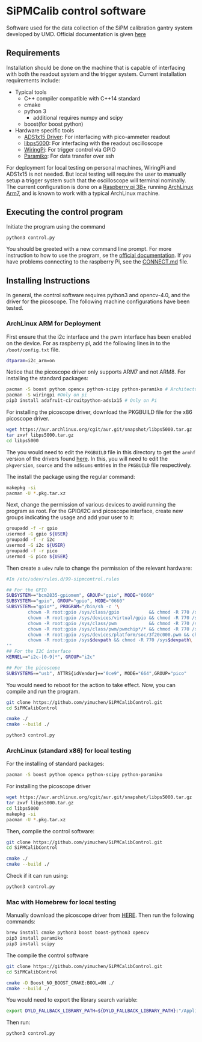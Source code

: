 # SiPMCalib control software

Software used for the data collection of the SiPM calibration gantry system
developed by UMD. Official documentation is given [here][SiPMCalibTwiki]

## Requirements

Installation should be done on the machine that is capable of interfacing with
both the readout system and the trigger system. Current installation requirements
include:

- Typical tools
  - C++ compiler compatible with C++14 standard
  - cmake
  - python 3
    - additional requires numpy and scipy
  - boost(for boost python)
- Hardware specific tools
  - [ADS1x15 Driver][ADS1x15]: For interfacing with pico-ammeter readout
  - [libps5000][Picoscope]: For interfacing with the readout oscilloscope
  - [WiringPi][WiringPi]: For trigger control via GPIO
  - [Paramiko][Paramiko]: For data transfer over ssh

For deployment for local testing on personal machines, WiringPi and ADS1x15 is
not needed. But local testing will require the user to manually setup a trigger
system such that the oscilloscope will terminal nominally. The current
configuration is done on a [Raspberry pi 3B+][raspi] running [ArchLinux
Arm7][archarm], and is known to work with a typical ArchLinux machine.

## Executing the control program

Initiate the program using the command

```bash
python3 control.py
```

You should be greeted with a new command line prompt. For more instruction to how
to use the program, se the [official documentation][SiPMCalibTwiki]. If you have
problems connecting to the raspberry Pi, see the [CONNECT.md](CONNECT.md) file.

## Installing Instructions

In general, the control software requires python3 and opencv-4.0, and the driver
for the picoscope. The following machine configurations have been tested.

### ArchLinux ARM for Deployment

First ensure that the i2c interface and the pwm interface has been enabled on the
device. For as raspberry pi, add the following lines in to the `/boot/config.txt`
file.

```bash
dtparam=i2c_arm=on


```

Notice that the picoscope driver only supports ARM7 and not ARM8. For installing
the standard packages:


```bash
pacman -S boost python opencv python-scipy python-paramiko # Architecture independent
pacman -S wiringpi #Only on pi
pip3 install adafruit-circuitpython-ads1x15 # Only on Pi
```


For installing the picoscope driver, download the PKGBUILD file for the x86
picoscope driver.

```bash
wget https://aur.archlinux.org/cgit/aur.git/snapshot/libps5000.tar.gz
tar zxvf libps5000.tar.gz
cd libps5000
```

The you would need to edit the `PKGBUILD` file in this directory to get the
`armhf` version of the drivers found [here][picoscope_download]. In this, you
will need to edit the `pkgversion`, `source` and the `md5sums` entries in the
`PKGBUILD` file respectively.

The install the package using the regular command:

```bash
makepkg -si
pacman -U *.pkg.tar.xz
```

Next, change the permission of various devices to avoid running the program as
root. For the GPIO/I2C and picoscope interface, create new groups indicating the
usage and add your user to it:

```bash
groupadd -f -r gpio
usermod -G gpio ${USER}
groupadd -f -r i2c
usermod -G i2c ${USER}
groupadd -f -r pico
usermod -G pico ${USER}
```

Then create a `udev` rule to change the permission of the relevant hardware:

```bash
#In /etc/udev/rules.d/99-sipmcontrol.rules

## For the GPIO
SUBSYSTEM=="bcm2835-gpiomem", GROUP="gpio", MODE="0660"
SUBSYSTEM=="gpio", GROUP="gpio", MODE="0660"
SUBSYSTEM=="gpio*", PROGRAM="/bin/sh -c '\
        chown -R root:gpio /sys/class/gpio           && chmod -R 770 /sys/class/gpio;\
        chown -R root:gpio /sys/devices/virtual/gpio && chmod -R 770 /sys/devices/virtual/gpio;\
        chown -R root:gpio /sys/class/pwm            && chmod -R 770 /sys/class/pwm ;\
        chown -R root:gpio /sys/class/pwm/pwmchip*/* && chmod -R 770 /sys/class/pwm/pwmchip*/* ;\
        chown -R root:gpio /sys/devices/platform/soc/3f20c000.pwm && chmod -R 770 /sys/devices/platform/soc/3f20c000.pwm ;\
        chown -R root:gpio /sys$devpath && chmod -R 770 /sys$devpath\
'"
## For the I2C interface
KERNEL=="i2c-[0-9]*", GROUP="i2c"

## For the picoscope
SUBSYSTEMS=="usb", ATTRS{idVendor}=="0ce9", MODE="664",GROUP="pico"
```

You would need to reboot for the action to take effect. Now, you can compile and
run the program.

```bash
git clone https://github.com/yimuchen/SiPMCalibControl.git
cd SiPMCalibControl

cmake ./
cmake --build ./

python3 control.py
```

### ArchLinux (standard x86) for local testing

For the installing of standard packages:

```bash
pacman -S boost python opencv python-scipy python-paramiko
```

For installing the picoscope driver

```bash
wget https://aur.archlinux.org/cgit/aur.git/snapshot/libps5000.tar.gz
tar zxvf libps5000.tar.gz
cd libps5000
makepkg -si
pacman -U *.pkg.tar.xz
```

Then, compile the control software:

```bash
git clone https://github.com/yimuchen/SiPMCalibControl.git
cd SiPMCalibControl

cmake ./
cmake --build ./
```

Check if it can run using:

```bash
python3 control.py
```

### Mac with Homebrew for local testing

Manually download the picoscope driver from [HERE][Picoscope_MAC]. Then run the
following commands:

```bash
brew install cmake python3 boost boost-python3 opencv
pip3 install paramiko
pip3 install scipy
```

The compile the control software

```bash
git clone https://github.com/yimuchen/SiPMCalibControl.git
cd SiPMCalibControl

cmake -D Boost_NO_BOOST_CMAKE:BOOL=ON ./
cmake --build ./
```

You would need to export the library search variable:

```bash
export DYLD_FALLBACK_LIBRARY_PATH=${DYLD_FALLBACK_LIBRARY_PATH}:"/Applications/PicoScope 6.app/Contents/Resources/lib"
```

Then run:

```bash
python3 control.py
```

[SiPMCalibTwiki]: https://twiki.cern.ch/twiki/bin/viewauth/CMS/UMDHGCalSiPMCalib
[WiringPi]: http://wiringpi.com/
[Picoscope]: https://www.picotech.com/downloads/linux
[Picoscope_MAC]: https://www.picotech.com/downloads
[picoscope_download]: https://labs.picotech.com/debian/pool/main/libp/libps5000/
[ADS1x15]: https://github.com/adafruit/Adafruit_CircuitPython_ADS1x15
[raspi]: https://www.raspberrypi.org/products/raspberry-pi-3-model-b-plus/
[archarm]: https://archlinuxarm.org/about/downloads
[Paramiko]: http://www.paramiko.org/
[AUR]: https://aur.archlinux.org/
[yay]: https://aur.archlinux.org/packages/yay/
